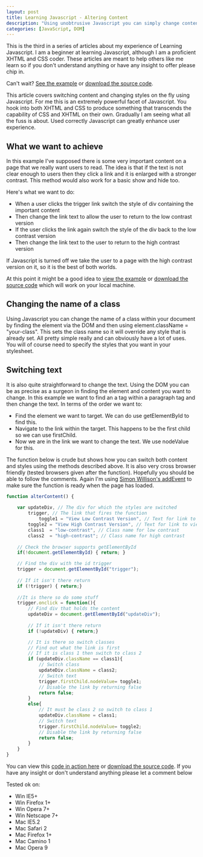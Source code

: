 ```yaml
--- 
layout: post
title: Learning Javascript - Altering Content
description: "Using unobtrusive Javascript you can simply change content and styles on your page without returning to the server. Done right you can also keep it accessible and maintainable. "
categories: [JavaScript, DOM]
---
```

This is the third in a series of articles about my experience of Learning Javascript. I am a beginner at learning Javascript, although I am a proficient XHTML and CSS coder. These articles are meant to help others like me learn so if you don't understand anything or have any insight to offer please chip in.

Can't wait? [See the example][1] or [download the source code][2].

This article covers switching content and changing styles on the fly using Javascript. For me this is an extremely powerful facet of Javascript. You hook into both XHTML and CSS to produce something that transcends the capability of CSS and XHTML on their own. Gradually I am seeing what all the fuss is about. Used correctly Javascript can greatly enhance user experience.

## What we want to achieve

In this example I've supposed there is some very important content on a page that we really want users to read. The idea is that if the text is not clear enough to users then they click a link and it is enlarged with a stronger contrast. This method would also work for a basic show and hide too. 

Here's what we want to do:

*   When a user clicks the trigger link switch the style of div containing the important content
*   Then change the link text to allow the user to return to the low contrast version
*   If the user clicks the link again switch the style of the div back to the low contrast version
*   Then change the link text to the user to return to the high contrast version

If Javascript is turned off we take the user to a page with the high contrast version on it, so it is the best of both worlds. 

At this point it might be a good idea to [view the example][1] or [download the source code][2] which will work on your local machine.

## Changing the name of a class

Using Javascript you can change the name of a class within your document by finding the element via the DOM and then using element.className = "your-class". This sets the class name so it will override any style that is already set. All pretty simple really and can obviously have a lot of uses. You will of course need to specify the styles that you want in your stylesheet.

## Switching text

It is also quite straightforward to change the text. Using the DOM you can be as precise as a surgeon in finding the element and content you want to change. In this example we want to find an a tag within a paragraph tag and then change the text. In terms of the order we want to:

*   Find the element we want to target. We can do use getElementById to find this.
*   Navigate to the link within the target. This happens to be the first child so we can use firstChild.
*   Now we are in the link we want to change the text. We use nodeValue for this.

The function below is crude but shows how you can switch both content and styles using the methods described above. It is also very cross browser friendly (tested browsers given after the function). Hopefully you should be able to follow the comments. Again I'm using [Simon Willison's addEvent][3] to make sure the function is ready when the page has loaded.  

``` javascript 
function alterContent() {
    
    var updateDiv, // The div for which the styles are switched    
        trigger, // The link that fires the function
            toggle1 = "View Low Contrast Version", // Text for link to view low contrast
        toggle2 = "View High Contrast Version", // Text for link to view high contrast
        class1  = "low-contrast", // Class name for low contrast
        class2  = "high-contrast"; // Class name for high contrast
    
    // Check the browser supports getElementById
    if(!document.getElementById) { return; }

    // Find the div with the id trigger
    trigger = document.getElementById("trigger");
    
    // If it isn't there return
    if (!trigger) { return;}    
    
    //It is there so do some stuff
    trigger.onclick = function(){
        // Find div that holds the content
        updateDiv = document.getElementById("updateDiv");
        
        // If it isn't there return
        if (!updateDiv) { return;}

        // It is there so switch classes
        // Find out what the link is first
        // If it is class 1 then switch to class 2
        if (updateDiv.className == class1){
            // Switch class
            updateDiv.className = class2;
            // Switch text
            trigger.firstChild.nodeValue= toggle1;
            // Disable the link by returning false        
            return false;
        }
        else{
            // It must be class 2 so switch to class 1
            updateDiv.className = class1;
            // Switch text
            trigger.firstChild.nodeValue= toggle2;
            // Disable the link by returning false
            return false;
        }
    }    
} 
```

You can view this [code in action here][1] or [download the source code][2]. If you have any insight or don't understand anything please let a comment below

Tested ok on:

*   Win IE5+
*   Win Firefox 1+
*   Win Opera 7+
*   Win Netscape 7+
*   Mac IE5.2
*   Mac Safari 2
*   Mac Firefox 1+
*   Mac Camino 1
*   Mac Opera 9

 [1]: http://www.shapeshed.com/examples/altering-content/
 [2]: http://cdn.shapeshed.com/downloads/altering-content.zip
 [3]: http://simonwillison.net/2004/May/26/addLoadEvent/

